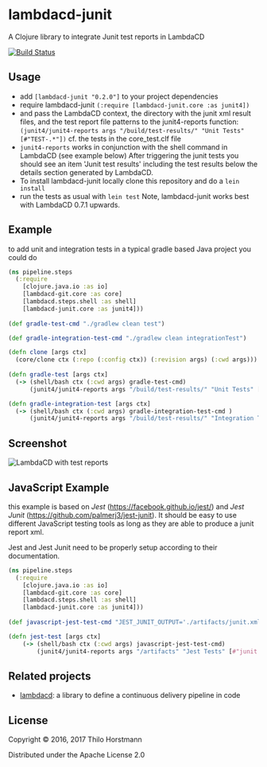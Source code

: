 # lambdacd-junit

A Clojure library to integrate Junit test reports in LambdaCD

[![Build Status](https://travis-ci.org/thilo11/lambdacd-junit.svg?branch=master)](https://travis-ci.org/thilo11/lambdacd-junit)

## Usage
* add `[lambdacd-junit "0.2.0"]` to your project dependencies 
* require lambdacd-junit 
`(:require [lambdacd-junit.core :as junit4])`
* and pass the LambdaCD context, the directory with the junit xml result files, and the test report file patterns to the junit4-reports function:
`(junit4/junit4-reports args "/build/test-results/" "Unit Tests" [#"TEST-.*"])`
cf. the tests in the core_test.clf file
* `junit4-reports` works in conjunction with the shell command in LambdaCD (see example below)
After triggering the junit tests you should see an item 'Junit test results' including the test results below the details section generated by LambdaCD. 
* To install lambdacd-junit locally clone this repository and do a `lein install`
* run the tests as usual with `lein test`
Note, lambdacd-junit works best with LambdaCD 0.7.1 upwards.

## Example 

to add unit and integration tests in a typical gradle based Java project you could do 

```clojure
(ns pipeline.steps
  (:require
    [clojure.java.io :as io]
    [lambdacd-git.core :as core]
    [lambdacd.steps.shell :as shell]
    [lambdacd-junit.core :as junit4]))
    
(def gradle-test-cmd "./gradlew clean test")

(def gradle-integration-test-cmd "./gradlew clean integrationTest")

(defn clone [args ctx]
  (core/clone ctx (:repo (:config ctx)) (:revision args) (:cwd args)))
  
(defn gradle-test [args ctx]
  (-> (shell/bash ctx (:cwd args) gradle-test-cmd)
      (junit4/junit4-reports args "/build/test-results/" "Unit Tests" [#"TEST-.*"])))

(defn gradle-integration-test [args ctx]
  (-> (shell/bash ctx (:cwd args) gradle-integration-test-cmd )
      (junit4/junit4-reports args "/build/test-results/" "Integration Tests" [#"TEST-.+IntegrationTest.*"])))
```

## Screenshot
![LambdaCD with test reports](assets/pipeline-example.png "Pipeline with Unit tests and a failing Integration test")

## JavaScript Example

this example is based on _Jest_ (https://facebook.github.io/jest/) and _Jest Junit_ (https://github.com/palmerj3/jest-junit). 
It should be easy to use different JavaScript testing tools as long as they are able to produce a junit report xml.

Jest and Jest Junit need to be properly setup according to their documentation.

```clojure
(ns pipeline.steps
  (:require
    [clojure.java.io :as io]
    [lambdacd-git.core :as core]
    [lambdacd.steps.shell :as shell]
    [lambdacd-junit.core :as junit4]))
    
(def javascript-jest-test-cmd "JEST_JUNIT_OUTPUT='./artifacts/junit.xml' jest --ci --testResultsProcessor='jest-junit'")

(defn jest-test [args ctx]
	(-> (shell/bash ctx (:cwd args) javascript-jest-test-cmd)
		(junit4/junit4-reports args "/artifacts" "Jest Tests" [#"junit.xml"])))
```
		
## Related projects

* [lambdacd](https://github.com/flosell/lambdacd): a library to define a continuous delivery pipeline in code

## License

Copyright © 2016, 2017 Thilo Horstmann

Distributed under the Apache License 2.0
